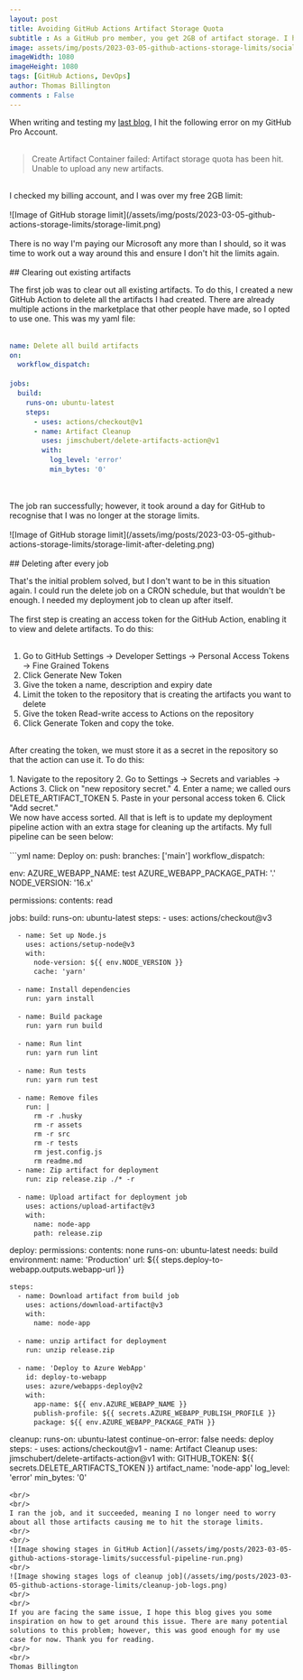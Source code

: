 ```yaml
---
layout: post
title: Avoiding GitHub Actions Artifact Storage Quota
subtitle : As a GitHub pro member, you get 2GB of artifact storage. I hit those limits and this is what I put in place to avoid the same issue going forward.
image: assets/img/posts/2023-03-05-github-actions-storage-limits/social-media-post.png
imageWidth: 1080
imageHeight: 1080
tags: [GitHub Actions, DevOps]
author: Thomas Billington
comments : False
---
```

When writing and testing my [last blog](/2023/02/26/automated-dependency-upgrades-with-dependabot.html), I hit the following error on my GitHub Pro Account. 
<br/>
<br/>
> Create Artifact Container failed: Artifact storage quota has been hit. Unable to upload any new artifacts.

<br/>
I checked my billing account, and I was over my free 2GB limit:
<br/>
<br/>
![Image of GitHub storage limit](/assets/img/posts/2023-03-05-github-actions-storage-limits/storage-limit.png)
<br/>
<br/>
There is no way I'm paying our Microsoft any more than I should, so it was time to work out a way around this and ensure I don't hit the limits again.
<br/>
<br/>
## Clearing out existing artifacts

The first job was to clear out all existing artifacts. To do this, I created a new GitHub Action to delete all the artifacts I had created. There are already multiple actions in the marketplace that other people have made, so I opted to use one. This was my yaml file:
<br/>
<br/>
```yml
name: Delete all build artifacts
on:
  workflow_dispatch:

jobs:
  build:
    runs-on: ubuntu-latest
    steps:
      - uses: actions/checkout@v1
      - name: Artifact Cleanup
        uses: jimschubert/delete-artifacts-action@v1
        with:
          log_level: 'error'
          min_bytes: '0'
```
<br/>
<br/>
The job ran successfully; however, it took around a day for GitHub to recognise that I was no longer at the storage limits.
<br/>
<br/>
![Image of GitHub storage limit](/assets/img/posts/2023-03-05-github-actions-storage-limits/storage-limit-after-deleting.png)
<br/>
<br/>
## Deleting after every job

That's the initial problem solved, but I don't want to be in this situation again. I could run the delete job on a CRON schedule, but that wouldn't be enough. I needed my deployment job to clean up after itself. 
<br/>
<br/>
The first step is creating an access token for the GitHub Action, enabling it to view and delete artifacts. To do this:
<br/>
<br/>
1. Go to GitHub Settings -> Developer Settings -> Personal Access Tokens -> Fine Grained Tokens
2. Click Generate New Token
3. Give the token a name, description and expiry date
4. Limit the token to the repository that is creating the artifacts you want to delete
5. Give the token Read-write access to Actions on the repository 
6. Click Generate Token and copy the toke.

<br/>
After creating the token, we must store it as a secret in the repository so that the action can use it. To do this:
<br/>
<br/>
1. Navigate to the repository 
2. Go to Settings -> Secrets and variables -> Actions 
3. Click on "new repository secret."
4. Enter a name; we called ours DELETE_ARTIFACT_TOKEN
5. Paste in your personal access token
6. Click "Add secret."

<br/>
We now have access sorted. All that is left is to update my deployment pipeline action with an extra stage for cleaning up the artifacts. My full pipeline can be seen below:
<br/>
<br/>
```yml
name: Deploy
on:
  push:
    branches: ['main']
  workflow_dispatch:

env:
  AZURE_WEBAPP_NAME: test
  AZURE_WEBAPP_PACKAGE_PATH: '.'
  NODE_VERSION: '16.x'

permissions:
  contents: read

jobs:
  build:
    runs-on: ubuntu-latest
    steps:
      - uses: actions/checkout@v3

      - name: Set up Node.js
        uses: actions/setup-node@v3
        with:
          node-version: ${{ env.NODE_VERSION }}
          cache: 'yarn'

      - name: Install dependencies
        run: yarn install

      - name: Build package
        run: yarn run build

      - name: Run lint
        run: yarn run lint

      - name: Run tests
        run: yarn run test

      - name: Remove files
        run: |
          rm -r .husky
          rm -r assets
          rm -r src
          rm -r tests
          rm jest.config.js
          rm readme.md
      - name: Zip artifact for deployment
        run: zip release.zip ./* -r

      - name: Upload artifact for deployment job
        uses: actions/upload-artifact@v3
        with:
          name: node-app
          path: release.zip

  deploy:
    permissions:
      contents: none
    runs-on: ubuntu-latest
    needs: build
    environment:
      name: 'Production'
      url: ${{ steps.deploy-to-webapp.outputs.webapp-url }}

    steps:
      - name: Download artifact from build job
        uses: actions/download-artifact@v3
        with:
          name: node-app

      - name: unzip artifact for deployment
        run: unzip release.zip

      - name: 'Deploy to Azure WebApp'
        id: deploy-to-webapp
        uses: azure/webapps-deploy@v2
        with:
          app-name: ${{ env.AZURE_WEBAPP_NAME }}
          publish-profile: ${{ secrets.AZURE_WEBAPP_PUBLISH_PROFILE }}
          package: ${{ env.AZURE_WEBAPP_PACKAGE_PATH }}
    
  cleanup:
    runs-on: ubuntu-latest
    continue-on-error: false
    needs: deploy
    steps:
      - uses: actions/checkout@v1
      - name: Artifact Cleanup
        uses: jimschubert/delete-artifacts-action@v1
        with:
          GITHUB_TOKEN: ${{ secrets.DELETE_ARTIFACTS_TOKEN }}
          artifact_name: 'node-app'
          log_level: 'error'
          min_bytes: '0'
```
<br/>
<br/>
I ran the job, and it succeeded, meaning I no longer need to worry about all those artifacts causing me to hit the storage limits.
<br/>
<br/>
![Image showing stages in GitHub Action](/assets/img/posts/2023-03-05-github-actions-storage-limits/successful-pipeline-run.png)
<br/>
![Image showing stages logs of cleanup job](/assets/img/posts/2023-03-05-github-actions-storage-limits/cleanup-job-logs.png)
<br/>
<br/>
If you are facing the same issue, I hope this blog gives you some inspiration on how to get around this issue. There are many potential solutions to this problem; however, this was good enough for my use case for now. Thank you for reading.
<br/>
<br/>
Thomas Billington